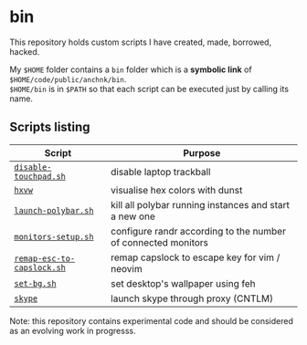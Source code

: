 # bin

This repository holds custom scripts I have created, made, borrowed, hacked.

My `$HOME` folder contains a `bin` folder which is a **symbolic link** of
`$HOME/code/public/anchnk/bin`.<br />
`$HOME/bin` is in `$PATH` so that each script can be executed just by calling
its name.

## Scripts listing

Script | Purpose
-------|------------
[`disable-touchpad.sh`](disable-touchpad.sh) | disable laptop trackball
[`hxvw`](hxvw) | visualise hex colors with dunst
[`launch-polybar.sh`](launch-polybar.sh) | kill all polybar running instances and start a new one
[`monitors-setup.sh`](monitors-setup.sh) | configure randr according to the number of connected monitors
[`remap-esc-to-capslock.sh`](remap-esc-to-capslock.sh) | remap capslock to escape key for vim / neovim
[`set-bg.sh`](set-bg.sh) | set desktop's wallpaper using feh
[`skype`](skype) | launch skype through proxy (CNTLM)

Note: this repository contains experimental code and should be considered as an
evolving work in progresss.
